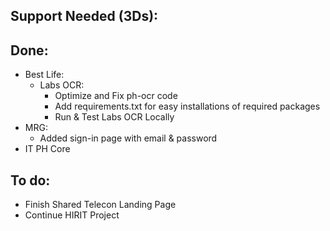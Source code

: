 ## Support Needed (3Ds):
## Done:
  - Best Life:
    - Labs OCR:
      - Optimize and Fix ph-ocr code
      - Add requirements.txt for easy installations of required packages
      - Run & Test Labs OCR Locally
  - MRG:
    - Added sign-in page with email & password
  - IT PH Core
## To do:
  - Finish Shared Telecon Landing Page
  - Continue HIRIT Project